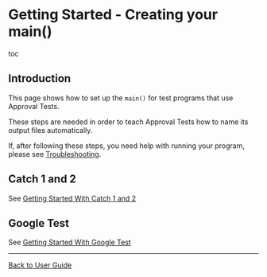 <a id="top"></a>

# Getting Started - Creating your main()


toc


## Introduction

This page shows how to set up the `main()` for test programs that use Approval Tests.

These steps are needed in order to teach Approval Tests how to name its output files automatically.

If, after following these steps, you need help with running your program, please see [Troubleshooting](/doc/Troubleshooting.md#top).

## Catch 1 and 2

See [Getting Started With Catch 1 and 2](/doc/UsingCatch.md#getting-started-with-catch-1-and-2)

## Google Test

See [Getting Started With Google Test](/doc/UsingGoogleTests.md#getting-started-with-google-test)

---

[Back to User Guide](/doc/README.md#top)
